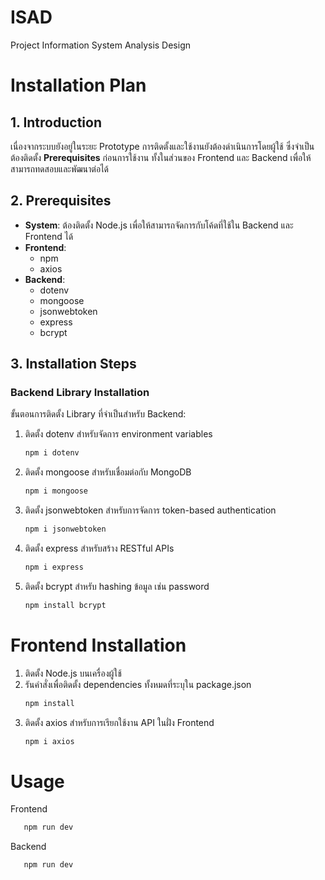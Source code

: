 # ISAD
Project Information System Analysis Design


# Installation Plan

## 1. Introduction
เนื่องจากระบบยังอยู่ในระยะ Prototype การติดตั้งและใช้งานยังต้องดำเนินการโดยผู้ใช้ ซึ่งจำเป็นต้องติดตั้ง **Prerequisites** ก่อนการใช้งาน ทั้งในส่วนของ Frontend และ Backend เพื่อให้สามารถทดสอบและพัฒนาต่อได้

## 2. Prerequisites
- **System**: ต้องติดตั้ง Node.js เพื่อให้สามารถจัดการกับโค้ดที่ใช้ใน Backend และ Frontend ได้
- **Frontend**: 
  - npm
  - axios
- **Backend**:  
  - dotenv
  - mongoose
  - jsonwebtoken
  - express
  - bcrypt

## 3. Installation Steps
### Backend Library Installation  
ขั้นตอนการติดตั้ง Library ที่จำเป็นสำหรับ Backend:

1. ติดตั้ง dotenv สำหรับจัดการ environment variables  
   ```bash
   npm i dotenv
   ```
2. ติดตั้ง mongoose สำหรับเชื่อมต่อกับ MongoDB
   ```bash
   npm i mongoose
   ```
3. ติดตั้ง jsonwebtoken สำหรับการจัดการ token-based authentication
   ```bash
   npm i jsonwebtoken
   ```
4. ติดตั้ง express สำหรับสร้าง RESTful APIs
   ```bash
   npm i express
   ```
5. ติดตั้ง bcrypt สำหรับ hashing ข้อมูล เช่น password
   ```bash
   npm install bcrypt
   ```
# Frontend Installation
1. ติดตั้ง Node.js บนเครื่องผู้ใช้
2. รันคำสั่งเพื่อติดตั้ง dependencies ทั้งหมดที่ระบุใน package.json
    ```bash
   npm install
   ```
3. ติดตั้ง axios สำหรับการเรียกใช้งาน API ในฝั่ง Frontend
   ```bash
   npm i axios
   ```
# Usage
Frontend
```bash
   npm run dev
   ```
Backend
```bash
   npm run dev
   ```


